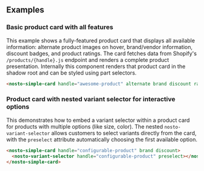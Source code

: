 ## Examples

### Basic product card with all features

This example shows a fully-featured product card that displays all available information: alternate product images on hover, brand/vendor information, discount badges, and product ratings. The card fetches data from Shopify's `/products/{handle}.js` endpoint and renders a complete product presentation. Internally this component renders that product card in the shadow root and can be styled using part selectors.

```html
<nosto-simple-card handle="awesome-product" alternate brand discount rating></nosto-simple-card>
```

### Product card with nested variant selector for interactive options

This demonstrates how to embed a variant selector within a product card for products with multiple options (like size, color). The nested `nosto-variant-selector` allows customers to select variants directly from the card, with the `preselect` attribute automatically choosing the first available option.

```html
<nosto-simple-card handle="configurable-product" brand discount>
  <nosto-variant-selector handle="configurable-product" preselect></nosto-variant-selector>
</nosto-simple-card>
```